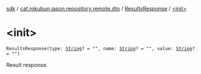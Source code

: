 [sdk](../../index.md) / [cat.rokubun.jason.repository.remote.dto](../index.md) / [ResultsResponse](index.md) / [&lt;init&gt;](./-init-.md)

# &lt;init&gt;

`ResultsResponse(type: `[`String`](https://kotlinlang.org/api/latest/jvm/stdlib/kotlin/-string/index.html)`? = "", name: `[`String`](https://kotlinlang.org/api/latest/jvm/stdlib/kotlin/-string/index.html)`? = "", value: `[`String`](https://kotlinlang.org/api/latest/jvm/stdlib/kotlin/-string/index.html)`? = "")`

Result response.

